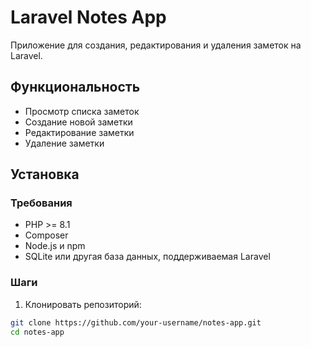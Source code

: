 # Laravel Notes App

Приложение для создания, редактирования и удаления заметок на Laravel.

## Функциональность

- Просмотр списка заметок
- Создание новой заметки
- Редактирование заметки
- Удаление заметки

## Установка

### Требования

- PHP >= 8.1
- Composer
- Node.js и npm
- SQLite или другая база данных, поддерживаемая Laravel

### Шаги

1. Клонировать репозиторий:

```bash
git clone https://github.com/your-username/notes-app.git
cd notes-app
